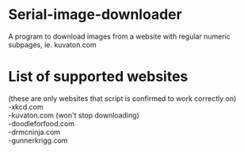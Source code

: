 # Serial-image-downloader
A program to download images from a website with regular numeric subpages, ie. kuvaton.com

# List of supported websites #
(these are only websites that script is confirmed to work correctly on)  
-xkcd.com  
-kuvaton.com (won't stop downloading)  
-doodleforfood.com  
-drmcninja.com  
-gunnerkrigg.com  
